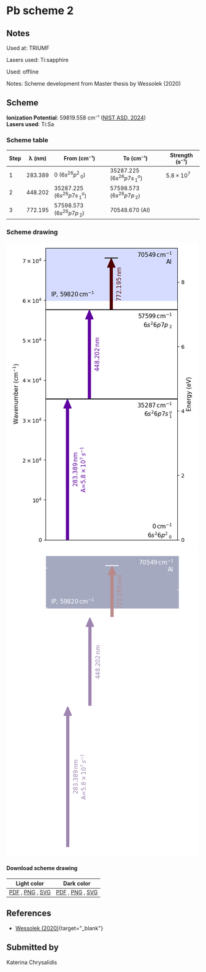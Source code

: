 # Pb scheme 2

## Notes

Used at: TRIUMF

Lasers used: Ti:sapphire

Used: offline

Notes: Scheme development from Master thesis by Wessolek (2020)





## Scheme

**Ionization Potential**: 59819.558 cm⁻¹ ([NIST ASD, 2024](https://www.nist.gov/pml/atomic-spectra-database))  
**Lasers used**: Ti:Sa

### Scheme table

| Step | λ (nm)  |         From (cm⁻¹)          |          To (cm⁻¹)           |   Strength (s⁻¹)    |
| ---- | ------- | ---------------------------- | ---------------------------- | ------------------- |
| 1    | 283.389 | 0 ($6s^26p^2\,_0$)           | 35287.225 ($6s^26p7s\,_1^o$) | $5.8 \times 10^{7}$ |
| 2    | 448.202 | 35287.225 ($6s^26p7s\,_1^o$) | 57598.573 ($6s^26p7p\,_2$)   |                     |
| 3    | 772.195 | 57598.573 ($6s^26p7p\,_2$)   | 70548.670 (AI)               |                     |


### Scheme drawing

![pb scheme, light mode](pb-002/pb-002-light.png#only-light)
![pb scheme, dark mode](pb-002/pb-002-dark-web.png#only-dark)

#### Download scheme drawing

|                                            Light color                                            |                                           Dark color                                           |
| ------------------------------------------------------------------------------------------------- | ---------------------------------------------------------------------------------------------- |
| [PDF](pb-002/pb-002-light.pdf) , [PNG](pb-002/pb-002-light.png) , [SVG](pb-002/pb-002-light.svg)  | [PDF](pb-002/pb-002-dark.pdf) , [PNG](pb-002/pb-002-dark.png) , [SVG](pb-002/pb-002-dark.svg)  |


## References

  - [Wessolek (2020)](https://doi.org/10.5281/zenodo.4298406){target="_blank"}



## Submitted by

Katerina Chrysalidis

